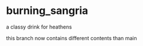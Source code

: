 # burning_sangria
a classy drink for heathens

this branch now contains different contents than main
